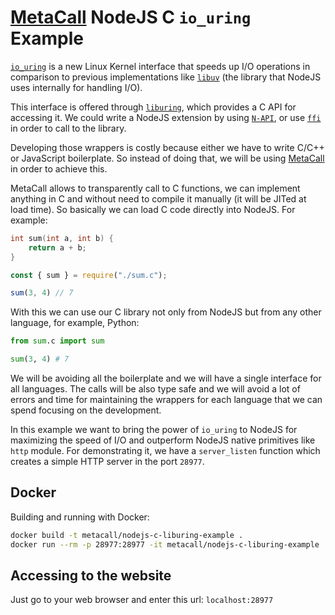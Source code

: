 # [MetaCall](https://github.com/metacall/core) NodeJS C `io_uring` Example

[`io_uring`](https://en.wikipedia.org/wiki/Io_uring) is a new Linux Kernel interface that speeds up I/O operations in comparison to previous implementations like [`libuv`](https://libuv.org/) (the library that NodeJS uses internally for handling I/O).

This interface is offered through [`liburing`](https://github.com/axboe/liburing), which provides a C API for accessing it. We could write a NodeJS extension by using [`N-API`](https://nodejs.org/api/n-api.html), or use [`ffi`](https://www.npmjs.com/package/ffi) in order to call to the library.

Developing those wrappers is costly because either we have to write C/C++ or JavaScript boilerplate. So instead of doing that, we will be using [MetaCall](https://github.com/metacall/core) in order to achieve this.

MetaCall allows to transparently call to C functions, we can implement anything in C and without need to compile it manually (it will be JITed at load time). So basically we can load C code directly into NodeJS. For example:

```c
int sum(int a, int b) {
	return a + b;
}
```

```js
const { sum } = require("./sum.c");

sum(3, 4) // 7
```

With this we can use our C library not only from NodeJS but from any other language, for example, Python:

```py
from sum.c import sum

sum(3, 4) # 7
```

We will be avoiding all the boilerplate and we will have a single interface for all languages. The calls will be also type safe and we will avoid a lot of errors and time for maintaining the wrappers for each language that we can spend focusing on the development.

In this example we want to bring the power of `io_uring` to NodeJS for maximizing the speed of I/O and outperform NodeJS native primitives like `http` module. For demonstrating it, we have a `server_listen` function which creates a simple HTTP server in the port `28977`.

## Docker

Building and running with Docker:

```bash
docker build -t metacall/nodejs-c-liburing-example .
docker run --rm -p 28977:28977 -it metacall/nodejs-c-liburing-example
```

## Accessing to the website

Just go to your web browser and enter this url: `localhost:28977`
